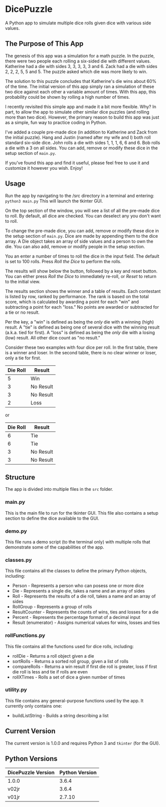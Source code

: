 # DicePuzzle
A Python app to simulate multiple dice rolls given dice with various side values.

## The Purpose of This App
The genesis of this app was a simulation for a math puzzle. In the puzzle, there were two people each rolling a six-sided die with different values. Katherine had a die with sides 3, 3, 3, 3, 3 and 6. Zack had a die with sides 2, 2, 2, 5, 5 and 5. The puzzle asked which die was more likely to win.

The solution to this puzzle concludes that Katherine's die wins about 60% of the time. The initial version of this app simply ran a simulation of these two dice against each other a variable amount of times. With this app, this probability could be shown by rolling a high number of times.

I recently revisited this simple app and made it a bit more flexible. Why? In part, to allow the app to simulate other similar dice puzzles (and rolling more than two dice). However, the primary reason to build this app was just as a simple, fun way to practice coding in Python.

I've added a couple pre-made dice (in addition to Katherine and Zack from the initial puzzle). Hang and Justin (named after my wife and I) both roll standard six-side dice. John rolls a die with sides 1, 1, 1, 6, 6 and 6. Bob rolls a die with a 3 on all sides. You can add, remove or modify these dice in the setup section of `main.py`.

If you've found this app and find it useful, please feel free to use it and customize it however you wish. Enjoy!

## Usage

Run the app by navigating to the /src directory in a terminal and entering: `python3 main.py` This will launch the tkinter GUI.

On the top section of the window, you will see a list of all the pre-made dice to roll. By default, all dice are checked. You can deselect any you don't want to roll.

To change the pre-made dice, you can add, remove or modify these dice in the setup section of `main.py`. Dice are made by appending them to the dice array. A Die object takes an array of side values and a person to own the die. You can also add, remove or modify people in the setup section.

You an enter a number of times to roll the dice in the input field. The default is set to 100 rolls. Press *Roll the Dice* to perform the rolls.

The results will show below the button, followed by a key and reset button. You can either press *Roll the Dice* to immediately re-roll, or *Reset* to return to the initial view.

The results section shows the winner and a table of results. Each contestant is listed by row, ranked by performance. The rank is based on the total score, which is calculated by awarding a point for each "win" and subtracting a point for each "loss." No points are awarded or subtracted for a tie or no result.

Per the key, a "win" is defined as being the *only* die with a winning (high) result. A "tie" is defined as being one of several dice with the winning result (a.k.a. tied for first). A "loss" is defined as being the *only* die with a losing (low) result. All other dice count as "no result."

Consider these two examples with four dice per roll. In the first table, there is a winner and loser. In the second table, there is no clear winner or loser, only a tie for first.

Die Roll | Result
--- | ---
5 | Win
3 | No Result
3 | No Result
2 | Loss

or

Die Roll | Result
--- | ---
6 | Tie
6 | Tie
3 | No Result
3 | No Result

## Structure

The app is divided into multiple files in the `src` folder.

### main.py

This is the main file to run for the tkinter GUI. This file also contains a setup section to define the dice available to the GUI.

### demo.py

This file runs a demo script (to the terminal only) with multiple rolls that demonstrate some of the capabilities of the app.

### classes.py

This file contains all the classes to define the primary Python objects, including:

* Person - Represents a person who can posess one or more dice
* Die - Represents a single die, takes a name and an array of sides
* Roll - Represents the results of a die roll, takes a name and an array of sides
* RollGroup - Represents a group of rolls
* ResultCounter - Represents the counts of wins, ties and losses for a die
* Percent - Represents the percentage format of a decimal input
* Result (enumerator) - Assigns numerical values for wins, losses and ties

### rollFunctions.py

This file contains all the functions used for dice rolls, including:

* rollDie - Returns a roll object given a die
* sortRolls - Returns a sorted roll group, given a list of rolls
* compareRolls - Returns a win result if first die roll is greater, loss if first die roll is less and tie if rolls are even
* rollXTimes - Rolls a set of dice a given number of times

### utility.py

This file contains any general-purpose functions used by the app. It currently only contains one:

* buildListString - Builds a string describing a list

## Current Version
The current version is 1.0.0 and requires Python 3 and `tkinter` (for the GUI).

## Python Versions

DicePuzzle Version | Python Version
--- | ---
1.0.0 | 3.6.4
v02jr | 3.6.4
v01jr | 2.7.10
